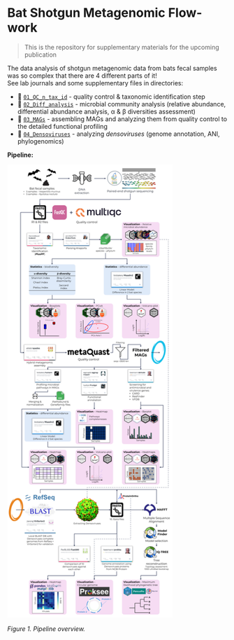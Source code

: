 # Bat Shotgun Metagenomic Flow-work

> This is the repository for supplementary materials for the upcoming publication

The data analysis of shotgun metagenomic data from bats fecal samples was so complex that there are 4 different parts of it!<br>
See lab journals and some supplementary files in directories:
- 📁 [`01_QC_n_tax_id`](01_QC_n_tax_id) - quality control & taxonomic identification step
- 📁 [`02_Diff_analysis`](02_Diff_analysis) - microbial community analysis (relative abundance, differential abundance analysis, α & β diversities assessment)
- 📁 [`03_MAGs`](03_MAGs) - assembling MAGs and analyzing them from quality control to the detailed functional profiling
- 📁 [`04_Densoviruses`](04_Densoviruses) - analyzing _densoviruses_ (genome annotation, ANI, phylogenomics)

**Pipeline:**

<img src="https://github.com/PopovIILab/BatShotMetaFlow/blob/main/imgs/BatShotMetaFlow_pipeline.png" width="75%"/>

_Figure 1. Pipeline overview._
